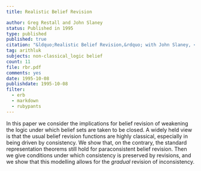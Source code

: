 ```yaml
---
title: Realistic Belief Revision

author: Greg Restall and John Slaney
status: Published in 1995
type: published
published: true
citation: "&ldquo;Realistic Belief Revision,&rdquo; with John Slaney, <em>Proceedings of the First World Congress in the Fundamentals of Artificial Intelligence</em> (Paris, July 1995), 367--378."
tag: arithluk
subjects: non-classical_logic belief
count: 11
file: rbr.pdf
comments: yes
date: 1995-10-08
publishdate: 1995-10-08
filter:
  - erb
  - markdown
  - rubypants
---
```

In this paper we consider the implications for belief revision of weakening the logic under which belief sets are taken to be closed. A widely held view is that the usual belief revision functions are highly classical, especially in being driven by consistency. We show that, on the contrary, the standard representation theorems still hold for paraconsistent belief revision. Then we give conditions under which consistency is preserved by revisions, and we show that this modelling allows for the <em>gradual</em> revision of inconsistency.

